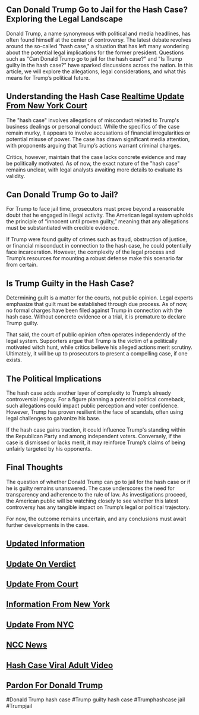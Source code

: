 ## Can Donald Trump Go to Jail for the Hash Case? Exploring the Legal Landscape

Donald Trump, a name synonymous with political and media headlines, has often found himself at the center of controversy. The latest debate revolves around the so-called "hash case," a situation that has left many wondering about the potential legal implications for the former president. Questions such as "Can Donald Trump go to jail for the hash case?" and "Is Trump guilty in the hash case?" have sparked discussions across the nation. In this article, we will explore the allegations, legal considerations, and what this means for Trump’s political future.

## Understanding the Hash Case [Realtime Update From New York Court](www.gamepodcasts.com)

The "hash case" involves allegations of misconduct related to Trump's business dealings or personal conduct. While the specifics of the case remain murky, it appears to involve accusations of financial irregularities or potential misuse of power. The case has drawn significant media attention, with proponents arguing that Trump’s actions warrant criminal charges.

Critics, however, maintain that the case lacks concrete evidence and may be politically motivated. As of now, the exact nature of the "hash case" remains unclear, with legal analysts awaiting more details to evaluate its validity.

## Can Donald Trump Go to Jail?

For Trump to face jail time, prosecutors must prove beyond a reasonable doubt that he engaged in illegal activity. The American legal system upholds the principle of “innocent until proven guilty,” meaning that any allegations must be substantiated with credible evidence.

If Trump were found guilty of crimes such as fraud, obstruction of justice, or financial misconduct in connection to the hash case, he could potentially face incarceration. However, the complexity of the legal process and Trump’s resources for mounting a robust defense make this scenario far from certain.

## Is Trump Guilty in the Hash Case?

Determining guilt is a matter for the courts, not public opinion. Legal experts emphasize that guilt must be established through due process. As of now, no formal charges have been filed against Trump in connection with the hash case. Without concrete evidence or a trial, it is premature to declare Trump guilty.

That said, the court of public opinion often operates independently of the legal system. Supporters argue that Trump is the victim of a politically motivated witch hunt, while critics believe his alleged actions merit scrutiny. Ultimately, it will be up to prosecutors to present a compelling case, if one exists.

## The Political Implications

The hash case adds another layer of complexity to Trump’s already controversial legacy. For a figure planning a potential political comeback, such allegations could impact public perception and voter confidence. However, Trump has proven resilient in the face of scandals, often using legal challenges to galvanize his base.

If the hash case gains traction, it could influence Trump's standing within the Republican Party and among independent voters. Conversely, if the case is dismissed or lacks merit, it may reinforce Trump’s claims of being unfairly targeted by his opponents.

## Final Thoughts

The question of whether Donald Trump can go to jail for the hash case or if he is guilty remains unanswered. The case underscores the need for transparency and adherence to the rule of law. As investigations proceed, the American public will be watching closely to see whether this latest controversy has any tangible impact on Trump’s legal or political trajectory.

For now, the outcome remains uncertain, and any conclusions must await further developments in the case.

## [Updated Information](www.gamepodcasts.com)
## [Update On Verdict](www.gamepodcasts.com)
## [Update From Court](www.gamepodcasts.com)
## [Information From New York](www.gamepodcasts.com)
## [Update From NYC](www.gamepodcasts.com)
## [NCC News](www.gamepodcasts.com)
## [Hash Case Viral Adult Video](www.gamepodcasts.com)
## [Pardon For Donald Trump](gamepodcasts.com)

#Donald Trump hash case
#Trump guilty hash case
#Trumphashcase jail 
#Trumpjail

